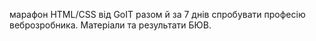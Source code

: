  марафон HTML/CSS від GoIT разом й за 7 днів спробувати професію веброзробника.
 Матеріали та результати БЮВ.
